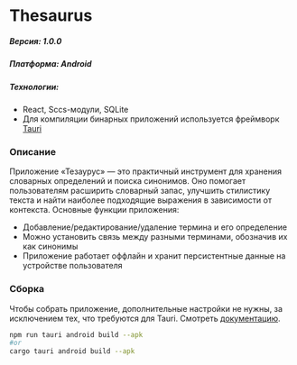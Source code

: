 # Thesaurus
##### Версия: 1.0.0
##### Платформа: Android
##### Технологии:
- React, Sccs-модули, SQLite
- Для компиляции бинарных приложений используется фреймворк [Tauri](https://v2.tauri.app/)
### Описание
Приложение «Тезаурус» — это практичный инструмент для хранения словарных определений и поиска синонимов. Оно помогает пользователям расширить словарный запас, улучшить стилистику текста и найти наиболее подходящие выражения в зависимости от контекста.
Основные функции приложения:
- Добавление/редактирование/удаление термина и его определение
- Можно установить связь между разными терминами, обозначив их как синонимы
- Приложение работает оффлайн и хранит персистентные данные на устройстве пользователя
### Сборка
Чтобы собрать приложение, дополнительные настройки не нужны, за исключением тех, что требуются для Tauri. Смотреть [документацию](https://v2.tauri.app/start/prerequisites/).
```sh
npm run tauri android build --apk
#or
cargo tauri android build --apk
```
